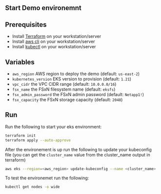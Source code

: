 ## Start Demo environemnt

## Prerequisites
- Install [Terraform](https://learn.hashicorp.com/tutorials/terraform/install-cli) on your workstation/server
- Install [aws cli](https://docs.aws.amazon.com/cli/latest/userguide/install-cliv2.html) on your workstation/server
- Install [kubectl](https://kubernetes.io/docs/tasks/tools/install-kubectl/) on your workstation/server


## Variables
- `aws_region` AWS region to deploy the demo (default: `us-east-2`)
- `kubernetes_version`  EKS version to provision (default: `1.21`)
- `vpc_cidr` the VPC CIDR range (default: `10.0.0.0/16`)
- `fsx_name` the FSxN filesystem name (default: `eksfs`)
- `fsx_admin_password` the FSxN admin password (default: `Netapp1!`)
- `fsx_capacity` the FSxN storage capacity (default: `2048`)

## Run
Run the following to start your eks environment:
```bash
terraform init
terraform apply --auto-approve
```

After the environement is up run the following to update your kubeconfig file (you can get the `cluster_name` value from the cluster_name output in terraform)
```bash
aws eks --region=<aws_region> update-kubeconfig --name <cluster_name>
```

To test the environemet run the following:
``` bash
kubectl get nodes -o wide
```

